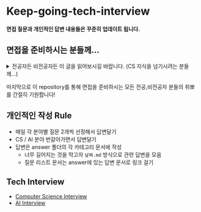 # Keep-going-tech-interview

**면접 질문과 개인적인 답변 내용들은 꾸준히 업데이트 됩니다.**

## 면접을 준비하시는 분들께...

<details markdown="1">
<summary>전공자든 비전공자든 이 글을 읽어보시길 바랍니다. (CS 지식을 넘기시려는 분들께...)</summary> < 이 문장을 클릭하시면 글이 열립니다.

<br>

안녕하세요. 부스트캠프 AI Tech 3기에서 추천시스템 트랙에서 활동한 박기범이라고 합니다. 우선 제가 공부할 겸 이 repository를 만들게 되었습니다.  
이 repository를 보시는 많은 분들은 저처럼 ML Engineer 혹은 Data Engineer를 희망하시거나 아니면 단순히 CS 면접을 준비하러 오신 분들도 있으시라 생각합니다.  

CS면접을 준비하러 오신 분이라면 상관없겠지만 많은 비전공자분들께서 최근 개발직군에 발을 들이시면서 CS 면접에 대한 부담감을 많이 느끼신다고 생각합니다. 저는 심지어 **"왜 내가 하고자 하는 직군과 관련 없는 네트워크나 다른 것들을 면접에서 대답해야하지?"** 라는 분들도 봤습니다.  
만약 개발직군 혹은 개발과 조금이라도 관련이 있는 직군을 준비하시는 비전공자분들이 제일 싫어하시는 말이 **비전공자라서 비전공자 취급하면서 무시하는 것**이라고 생각합니다. 하지만 만약 면접을 준비하실 때 위에 말한 생각을 조금이라고 하셨다면 감히 제가 말씀드리지만 **저런 생각을 하기 때문에 비전공자라고 무시 당하시는 거**라고 하겠습니다.  

CS 면접의 부담감을 느끼시는 분들을 뭐라하는 것이 아닙니다. 컴퓨터공학을 전공한 저도 CS 면접 공부는 상당히 부담스럽습니다. 사실 전공 4년동안 배운걸 안 까먹고 다시 공부하는 건 쉽지 않죠.  
수많은 비전공자 분들께서 지금도 CS 공부를 하고 계십니다. 그 분들도, 심지어 전공자인 저희들도 압니다. **내가 가려는 직군과 관련 없는 것들이 있다는 것**을... 하지만 이런 CS 지식을 대답하는 이유는 단 한가지입니다. **우리가 준비하는 직군이 개발직군이기 때문**입니다.  
개발직군은 한가지의 기술로만 할 수 있는 것이 아닙니다. 수많은 팀들과의 끊임없는 커뮤니케이션이 있어야 하는 직업입니다. 즉, **나만 잘한다고 돌아가는 직군이 아니라는 의미**입니다.  
근데 과연 **내가 일하는 직군 사람들이랑만 커뮤니케이션을 할까?** 라는 생각을 해보실 필요가 있습니다. 혹여나 데이터베이스를 관리하는 분과 의견을 나눌 일이 있는데 내가 데이터베이스에 대한 이해가 최소한도 없으면 일은 진행될 수 없습니다. 그렇기 때문에 우리는 CS 지식을 공부해야하고 **최소한의** 지식이 있는지를 면접에서 확인 받는 것입니다.  

가끔 컴퓨터공학 전공자들이 비전공자들을 무시한다고 하시는 분들이 있으십니다. 하지만 컴퓨터공학과를 나온 사람들 중 많은 사람들은 **주변에 나보다 날고 기는 사람이 많다는 것을 수도 없이 겪은** 사람들일 겁니다. 그 사람들만큼 자신의 수준을 과소평가하는 사람들도 별로 없을거라 생각합니다.  
만약 전공자든, 비전공자든 위에서 말한 **무시받을만한 생각**을 하고 계시다면 **당장에 겸손한 마음가짐으로 면접준비를 하시라고** 감히 말씀드리고 싶습니다. 지금도 수많은 날고 기는 전공자들도 CS 면접을 더 잘 보려고 준비할테니까요.   

**아무리 전공자라도 저런 생각 가지면 무시당하고, 비전공자라도 빈틈없는 CS 지식이 있다면 그 어떤 전공자도 무시하지 않고 오히려 우러러 봅니다.**  

이 글을 적는 지금은 대학교 4학년, 경력도 없는 사람이기 때문에 "니가 뭔데" 하고 무시하셔도 됩니다. 만약 이후 제가 이 글을 읽고 창피하다고 생각한다면 이 글은 지워져 있을 겁니다. 시간이 지나도 이 글이 그대로라면 지금의 제 생각이 경력이 쌓인 후에 봐도 그럴듯하다는 뜻일지도 모르겠네요.

</details>

마지막으로 이 repository를 통해 면접을 준비하시는 모든 전공,비전공자 분들의 취뽀를 간절히 기원합니다!

## 개인적인 작성 Rule

- 매일 각 분야별 질문 2개씩 선정해서 답변달기
- CS / AI 분야 번갈아가면서 답변달기
- 답변은 answer 폴더의 각 카테고리 문서에 작성
  - 너무 길어지는 것을 막고자 `날짜.md` 방식으로 관련 답변을 모음
  - 질문 리스트 문서는 answer에 있는 답변 문서로 링크 걸기

## Tech Interview

- [Computer Science Interview]()
- [AI Interview]()
